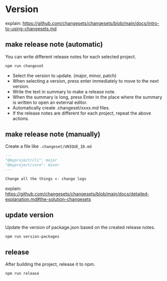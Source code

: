 # Version 

explain: https://github.com/changesets/changesets/blob/main/docs/intro-to-using-changesets.md

##  make release note (automatic)

You can write different release notes for each selected project.

```sh
npm run changeset
```

* Select the version to update. (major, minor, patch)
* When selecting a version, press enter immediately to move to the next version.
* Write the text in summary to make a release note.
* When the summary is long, press Enter in the place where the summary is written to open an external editor.
* Automatically create .changeset/xxxx.md files.
* If the release notes are different for each project, repeat the above actions.

## make release note (manually)

Create a file like `.changeset/UNIQUE_ID.md` 

```md
---
"@myproject/cli": major
"@myproject/core": minor
---

Change all the things <- change logs
```

explain: https://github.com/changesets/changesets/blob/main/docs/detailed-explanation.md#the-solution-changesets

## update version 

Update the version of package.json based on the created release notes.

```sh
npm run version-packages 
```

## release 

After building the project, release it to npm.

```sh
npm run release
```
